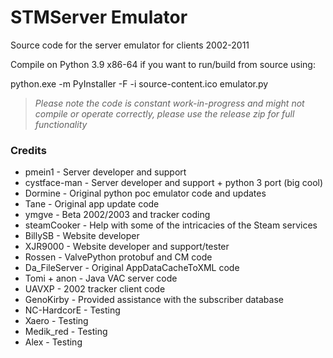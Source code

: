 # STMServer Emulator
Source code for the server emulator for clients 2002-2011

Compile on Python 3.9 x86-64 if you want to run/build from source using:

python.exe -m PyInstaller -F -i source-content.ico emulator.py

> *Please note the code is constant work-in-progress and might not compile or operate correctly, please use the release zip for full functionality*

### Credits
+ pmein1 - Server developer and support
+ cystface-man - Server developer and support + python 3 port (big cool)
+ Dormine - Original python poc emulator code and updates
+ Tane - Original app update code
+ ymgve - Beta 2002/2003 and tracker coding
+ steamCooker - Help with some of the intricacies of the Steam services
+ BillySB - Website developer
+ XJR9000 - Website developer and support/tester
+ Rossen - ValvePython protobuf and CM code
+ Da_FileServer - Original AppDataCacheToXML code
+ Tomi + anon - Java VAC server code
+ UAVXP - 2002 tracker client code
+ GenoKirby - Provided assistance with the subscriber database
+ NC-HardcorE - Testing
+ Xaero - Testing
+ Medik_red - Testing
+ Alex - Testing
